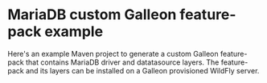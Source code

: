 # MariaDB custom Galleon feature-pack example

Here's an example Maven project to generate a custom Galleon feature-pack that 
contains MariaDB driver and datatasource layers.
The feature-pack and its layers can be installed on a Galleon provisioned 
 WildFly server.
